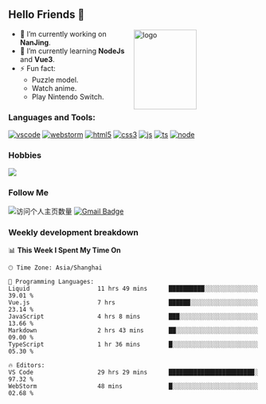 ## Hello Friends 👋

<img src="https://github-readme-stats.vercel.app/api?username=Eugeniocode&show_icons=true&theme=vue" alt="logo" height="160" align="right" width="50%" />

- 🔭 I’m currently working on **NanJing**.
- 🌱 I’m currently learning **NodeJs** and **Vue3**.
- ⚡ Fun fact: 
  - Puzzle model.
  - Watch anime.
  - Play Nintendo Switch.



### Languages and Tools:

[![vscode](https://img.shields.io/badge/Visual%20Studio%20Code-blue?style=flat-square&logo=visualstudiocode&logoColor=ffffff)]()
[![webstorm](https://img.shields.io/badge/webstorm-528DD7?style=flat-square&logo=webstorm&logoColor=#ffffff)]()
[![html5](https://img.shields.io/badge/-HTML5-F16528?style=flat-square&logo=html5&logoColor=ffffff)]()
[![css3](https://img.shields.io/badge/-CSS3-3699D5?style=flat-square&logo=css3&logoColor=ffffff)]()
[![js](https://img.shields.io/badge/-Javascript-F0DA50?style=flat-square&logo=javascript&logoColor=ffffff)]()
[![ts](https://img.shields.io/badge/-Typescript-083061?style=flat-square&logo=typescript&logoColor=ffffff)]()
[![node](https://img.shields.io/badge/-Node.js-80BD00?style=flat-square&logo=nodedotjs&logoColor=ffffff)]()


### Hobbies

![](https://img.shields.io/badge/-Nintendo%20Switch-e60012?style=flat-square&logo=nintendo%20switch&logoColor=ffffff)

### Follow Me
![访问个人主页数量](https://komarev.com/ghpvc/?username=Eugeniocode&color=blue)
[![Gmail Badge](https://img.shields.io/badge/mail-eugeniocode@yeah.net-blue?style=flat&logo=Gmail&logoColor=white&link=mailto:eugeniocode@yeah.net)](mailto:eugeniocode@yeah.net)


### Weekly development breakdown
<!--START_SECTION:waka-->
📊 **This Week I Spent My Time On** 

```text
🕑︎ Time Zone: Asia/Shanghai

💬 Programming Languages: 
Liquid                   11 hrs 49 mins      ██████████░░░░░░░░░░░░░░░   39.01 % 
Vue.js                   7 hrs               ██████░░░░░░░░░░░░░░░░░░░   23.14 % 
JavaScript               4 hrs 8 mins        ███░░░░░░░░░░░░░░░░░░░░░░   13.66 % 
Markdown                 2 hrs 43 mins       ██░░░░░░░░░░░░░░░░░░░░░░░   09.00 % 
TypeScript               1 hr 36 mins        █░░░░░░░░░░░░░░░░░░░░░░░░   05.30 % 

🔥 Editors: 
VS Code                  29 hrs 29 mins      ████████████████████████░   97.32 % 
WebStorm                 48 mins             █░░░░░░░░░░░░░░░░░░░░░░░░   02.68 % 
```


<!--END_SECTION:waka-->

